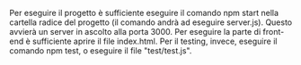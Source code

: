 Per eseguire il progetto è sufficiente eseguire il comando npm start nella cartella radice del progetto (il comando andrà ad eseguire server.js). Questo avvierà un server in ascolto alla porta 3000. Per eseguire la parte di front-end è sufficiente aprire il file index.html.
Per il testing, invece, eseguire il comando npm test, o eseguire il file "test/test.js".
